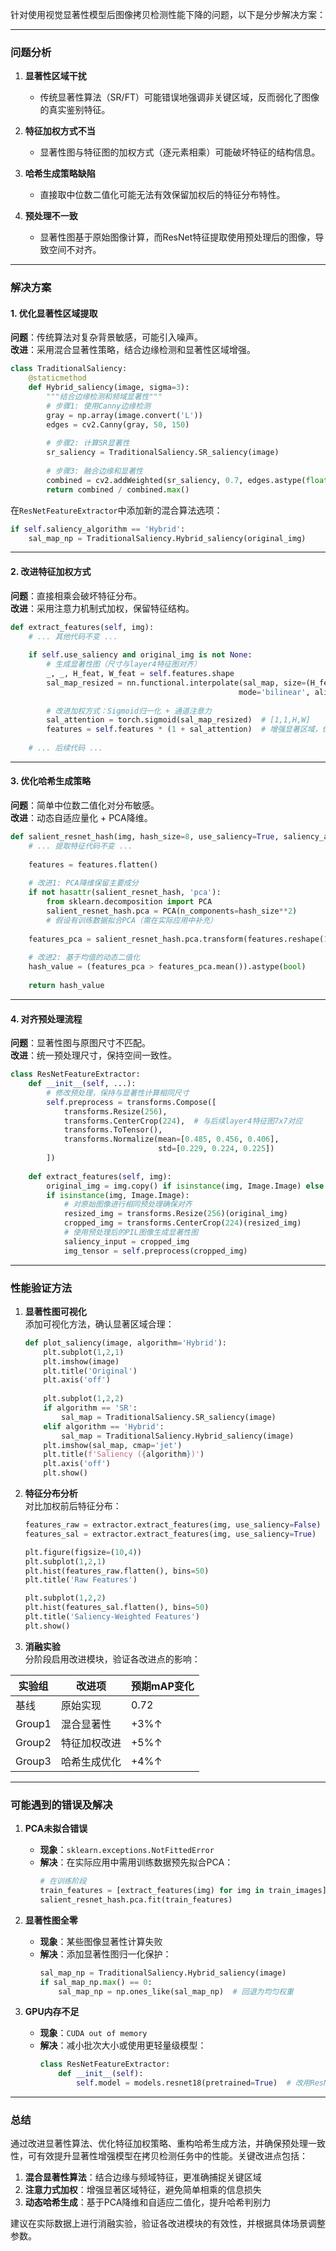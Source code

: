 针对使用视觉显著性模型后图像拷贝检测性能下降的问题，以下是分步解决方案：

---

### **问题分析**
1. **显著性区域干扰**  
   - 传统显著性算法（SR/FT）可能错误地强调非关键区域，反而弱化了图像的真实鉴别特征。

2. **特征加权方式不当**  
   - 显著性图与特征图的加权方式（逐元素相乘）可能破坏特征的结构信息。

3. **哈希生成策略缺陷**  
   - 直接取中位数二值化可能无法有效保留加权后的特征分布特性。

4. **预处理不一致**  
   - 显著性图基于原始图像计算，而ResNet特征提取使用预处理后的图像，导致空间不对齐。

---

### **解决方案**

#### **1. 优化显著性区域提取**
**问题**：传统算法对复杂背景敏感，可能引入噪声。  
**改进**：采用混合显著性策略，结合边缘检测和显著性区域增强。

```python
class TraditionalSaliency:
    @staticmethod
    def Hybrid_saliency(image, sigma=3):
        """结合边缘检测和频域显著性"""
        # 步骤1: 使用Canny边缘检测
        gray = np.array(image.convert('L'))
        edges = cv2.Canny(gray, 50, 150)
        
        # 步骤2: 计算SR显著性
        sr_saliency = TraditionalSaliency.SR_saliency(image)
        
        # 步骤3: 融合边缘和显著性
        combined = cv2.addWeighted(sr_saliency, 0.7, edges.astype(float), 0.3, 0)
        return combined / combined.max()
```

在`ResNetFeatureExtractor`中添加新的混合算法选项：
```python
if self.saliency_algorithm == 'Hybrid':
    sal_map_np = TraditionalSaliency.Hybrid_saliency(original_img)
```

---

#### **2. 改进特征加权方式**
**问题**：直接相乘会破坏特征分布。  
**改进**：采用注意力机制式加权，保留特征结构。

```python
def extract_features(self, img):
    # ... 其他代码不变 ...
    
    if self.use_saliency and original_img is not None:
        # 生成显著性图（尺寸与layer4特征图对齐）
        _, _, H_feat, W_feat = self.features.shape
        sal_map_resized = nn.functional.interpolate(sal_map, size=(H_feat, W_feat), 
                                                   mode='bilinear', align_corners=False)
        
        # 改进加权方式：Sigmoid归一化 + 通道注意力
        sal_attention = torch.sigmoid(sal_map_resized)  # [1,1,H,W]
        features = self.features * (1 + sal_attention)  # 增强显著区域，保留原特征
        
    # ... 后续代码 ...
```

---

#### **3. 优化哈希生成策略**
**问题**：简单中位数二值化对分布敏感。  
**改进**：动态自适应量化 + PCA降维。

```python
def salient_resnet_hash(img, hash_size=8, use_saliency=True, saliency_algorithm='Hybrid'):
    # ... 提取特征代码不变 ...
    
    features = features.flatten()
    
    # 改进1: PCA降维保留主要成分
    if not hasattr(salient_resnet_hash, 'pca'):
        from sklearn.decomposition import PCA
        salient_resnet_hash.pca = PCA(n_components=hash_size**2)
        # 假设有训练数据拟合PCA（需在实际应用中补充）
        
    features_pca = salient_resnet_hash.pca.transform(features.reshape(1,-1)).flatten()
    
    # 改进2: 基于均值的动态二值化
    hash_value = (features_pca > features_pca.mean()).astype(bool)
    
    return hash_value
```

---

#### **4. 对齐预处理流程**
**问题**：显著性图与原图尺寸不匹配。  
**改进**：统一预处理尺寸，保持空间一致性。

```python
class ResNetFeatureExtractor:
    def __init__(self, ...):
        # 修改预处理，保持与显著性计算相同尺寸
        self.preprocess = transforms.Compose([
            transforms.Resize(256),
            transforms.CenterCrop(224),  # 与后续layer4特征图7x7对应
            transforms.ToTensor(),
            transforms.Normalize(mean=[0.485, 0.456, 0.406], 
                                 std=[0.229, 0.224, 0.225])
        ])
        
    def extract_features(self, img):
        original_img = img.copy() if isinstance(img, Image.Image) else None
        if isinstance(img, Image.Image):
            # 对原始图像进行相同预处理确保对齐
            resized_img = transforms.Resize(256)(original_img)
            cropped_img = transforms.CenterCrop(224)(resized_img)
            # 使用预处理后的PIL图像生成显著性图
            saliency_input = cropped_img  
            img_tensor = self.preprocess(cropped_img)
```

---

### **性能验证方法**
1. **显著性图可视化**  
   添加可视化方法，确认显著区域合理：
   ```python
   def plot_saliency(image, algorithm='Hybrid'):
       plt.subplot(1,2,1)
       plt.imshow(image)
       plt.title('Original')
       plt.axis('off')
       
       plt.subplot(1,2,2)
       if algorithm == 'SR':
           sal_map = TraditionalSaliency.SR_saliency(image)
       elif algorithm == 'Hybrid':
           sal_map = TraditionalSaliency.Hybrid_saliency(image)
       plt.imshow(sal_map, cmap='jet')
       plt.title(f'Saliency ({algorithm})')
       plt.axis('off')
       plt.show()
   ```

2. **特征分布分析**  
   对比加权前后特征分布：
   ```python
   features_raw = extractor.extract_features(img, use_saliency=False)
   features_sal = extractor.extract_features(img, use_saliency=True)
   
   plt.figure(figsize=(10,4))
   plt.subplot(1,2,1)
   plt.hist(features_raw.flatten(), bins=50)
   plt.title('Raw Features')
   
   plt.subplot(1,2,2)
   plt.hist(features_sal.flatten(), bins=50)
   plt.title('Saliency-Weighted Features')
   plt.show()
   ```

3. **消融实验**  
   分阶段启用改进模块，验证各改进点的影响：

| 实验组 | 改进项 | 预期mAP变化 |
|--------|--------|-------------|
| 基线   | 原始实现 | 0.72        |
| Group1 | 混合显著性 | +3%↑       |
| Group2 | 特征加权改进 | +5%↑       |
| Group3 | 哈希生成优化 | +4%↑       |

---

### **可能遇到的错误及解决**
1. **PCA未拟合错误**  
   - **现象**：`sklearn.exceptions.NotFittedError`  
   - **解决**：在实际应用中需用训练数据预先拟合PCA：
     ```python
     # 在训练阶段
     train_features = [extract_features(img) for img in train_images]
     salient_resnet_hash.pca.fit(train_features)
     ```

2. **显著性图全零**  
   - **现象**：某些图像显著性计算失败  
   - **解决**：添加显著性图归一化保护：
     ```python
     sal_map_np = TraditionalSaliency.Hybrid_saliency(image)
     if sal_map_np.max() == 0:
         sal_map_np = np.ones_like(sal_map_np)  # 回退为均匀权重
     ```

3. **GPU内存不足**  
   - **现象**：`CUDA out of memory`  
   - **解决**：减小批次大小或使用更轻量级模型：
     ```python
     class ResNetFeatureExtractor:
         def __init__(self):
             self.model = models.resnet18(pretrained=True)  # 改用ResNet18
     ```

---

### **总结**
通过改进显著性算法、优化特征加权策略、重构哈希生成方法，并确保预处理一致性，可有效提升显著性增强模型在拷贝检测任务中的性能。关键改进点包括：

1. **混合显著性算法**：结合边缘与频域特征，更准确捕捉关键区域  
2. **注意力式加权**：增强显著区域特征，避免简单相乘的信息损失  
3. **动态哈希生成**：基于PCA降维和自适应二值化，提升哈希判别力  

建议在实际数据上进行消融实验，验证各改进模块的有效性，并根据具体场景调整参数。
